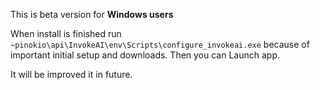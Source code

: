 This is beta version for **Windows users**

When install is finished run `~pinokio\api\InvokeAI\env\Scripts\configure_invokeai.exe` because of important initial setup and downloads.
Then you can Launch app.

It will be improved it in future.
